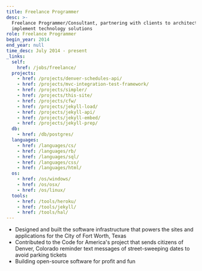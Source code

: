 ```yaml
---
title: Freelance Programmer
desc: >-
  Freelance Programmer/Consultant, partnering with clients to architect and
  implement technology solutions
role: Freelance Programmer
begin_year: 2014
end_year: null
time_desc: July 2014 - present
_links:
  self:
    href: /jobs/freelance/
  projects:
    - href: /projects/denver-schedules-api/
    - href: /projects/mvc-integration-test-framework/
    - href: /projects/simpler/
    - href: /projects/this-site/
    - href: /projects/cfw/
    - href: /projects/jekyll-load/
    - href: /projects/jekyll-api/
    - href: /projects/jekyll-embed/
    - href: /projects/jekyll-prep/
  db:
    - href: /db/postgres/
  languages:
    - href: /languages/cs/
    - href: /languages/rb/
    - href: /languages/sql/
    - href: /languages/css/
    - href: /languages/html/
  os:
    - href: /os/windows/
    - href: /os/osx/
    - href: /os/linux/
  tools:
    - href: /tools/heroku/
    - href: /tools/jekyll/
    - href: /tools/hal/
---
```


- Designed and built the software infrastructure that powers the sites and applications for the City of Fort Worth, Texas
- Contributed to the Code for America's project that sends citizens of Denver, Colorado reminder text messages of street-sweeping dates to avoid parking tickets
- Building open-source software for profit and fun
